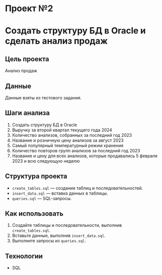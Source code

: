 # Проект №2
# Создать структуру БД в Oracle и сделать анализ продаж

## Цель проекта
Анализ продаж

## Данные
Данные взяты из тестового задания.

## Шаги анализа
1.  Создать структуру БД в Oracle
2.	Выручку за второй квартал текущего года 2024
3.	Количество анализов, собранных за последний год 2023
4.	Название и розничную цену анализов за август 2023
5.	Самый популярный температурный режим хранения 
6.	Количество повторов групп анализов за последний год 2023
7.	Название и цену для всех анализов, которые продавались 5 февраля 2023 и всю следующую неделю

## Структура проекта

- `create_tables.sql` — создание таблиц и последовательностей.
- `insert_data.sql` — вставка данных в таблицы.
- `queries.sql` — SQL-запросы.

## Как использовать

1. Создайте таблицы и последовательности, выполнив `create_tables.sql`.
2. Вставьте данные, выполнив `insert_data.sql`.
3. Выполните запросы из `queries.sql`.

## Технологии
- SQL


